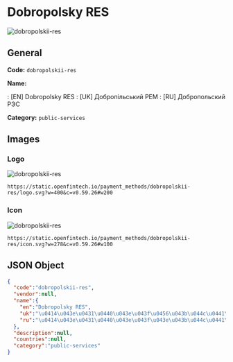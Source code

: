 
# Dobropolsky RES 
![dobropolskii-res](https://static.openfintech.io/payment_methods/dobropolskii-res/logo.svg?w=400&c=v0.59.26#w200)  

## General 
**Code:** `dobropolskii-res` 
 
**Name:** 
 
:	[EN] Dobropolsky RES 
:	[UK] Добропільський РЕМ 
:	[RU] Добропольский РЭС 
 
**Category:** `public-services` 
 

## Images 

### Logo 
![dobropolskii-res](https://static.openfintech.io/payment_methods/dobropolskii-res/logo.svg?w=400&c=v0.59.26#w200)  

```
https://static.openfintech.io/payment_methods/dobropolskii-res/logo.svg?w=400&c=v0.59.26#w200
```  

### Icon 
![dobropolskii-res](https://static.openfintech.io/payment_methods/dobropolskii-res/icon.svg?w=278&c=v0.59.26#w100)  

```
https://static.openfintech.io/payment_methods/dobropolskii-res/icon.svg?w=278&c=v0.59.26#w100
```  

## JSON Object 

```json
{
  "code":"dobropolskii-res",
  "vendor":null,
  "name":{
    "en":"Dobropolsky RES",
    "uk":"\u0414\u043e\u0431\u0440\u043e\u043f\u0456\u043b\u044c\u0441\u044c\u043a\u0438\u0439 \u0420\u0415\u041c",
    "ru":"\u0414\u043e\u0431\u0440\u043e\u043f\u043e\u043b\u044c\u0441\u043a\u0438\u0439 \u0420\u042d\u0421"
  },
  "description":null,
  "countries":null,
  "category":"public-services"
}
```  
